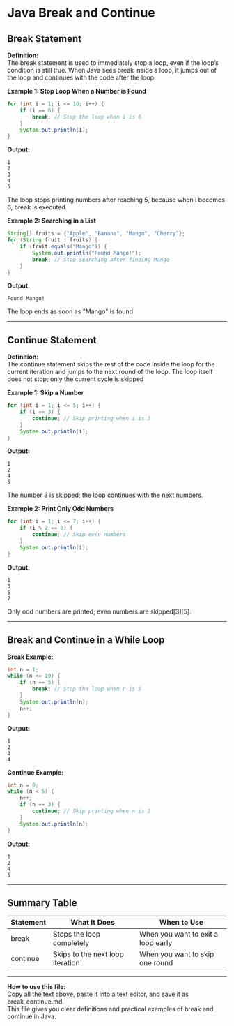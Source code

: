 

# Java Break and Continue

## Break Statement

**Definition:**  
The break statement is used to immediately stop a loop, even if the loop’s condition is still true. When Java sees break inside a loop, it jumps out of the loop and continues with the code after the loop

**Example 1: Stop Loop When a Number is Found**
```java
for (int i = 1; i <= 10; i++) {
    if (i == 6) {
        break; // Stop the loop when i is 6
    }
    System.out.println(i);
}
```
**Output:**
```
1
2
3
4
5
```
The loop stops printing numbers after reaching 5, because when i becomes 6, break is executed.

**Example 2: Searching in a List**
```java
String[] fruits = {"Apple", "Banana", "Mango", "Cherry"};
for (String fruit : fruits) {
    if (fruit.equals("Mango")) {
        System.out.println("Found Mango!");
        break; // Stop searching after finding Mango
    }
}
```
**Output:**
```
Found Mango!
```
The loop ends as soon as "Mango" is found

---

## Continue Statement

**Definition:**  
The continue statement skips the rest of the code inside the loop for the current iteration and jumps to the next round of the loop. The loop itself does not stop; only the current cycle is skipped

**Example 1: Skip a Number**
```java
for (int i = 1; i <= 5; i++) {
    if (i == 3) {
        continue; // Skip printing when i is 3
    }
    System.out.println(i);
}
```
**Output:**
```
1
2
4
5
```
The number 3 is skipped; the loop continues with the next numbers.

**Example 2: Print Only Odd Numbers**
```java
for (int i = 1; i <= 7; i++) {
    if (i % 2 == 0) {
        continue; // Skip even numbers
    }
    System.out.println(i);
}
```
**Output:**
```
1
3
5
7
```
Only odd numbers are printed; even numbers are skipped[3][5].

---

## Break and Continue in a While Loop

**Break Example:**
```java
int n = 1;
while (n <= 10) {
    if (n == 5) {
        break; // Stop the loop when n is 5
    }
    System.out.println(n);
    n++;
}
```
**Output:**
```
1
2
3
4
```

**Continue Example:**
```java
int n = 0;
while (n < 5) {
    n++;
    if (n == 3) {
        continue; // Skip printing when n is 3
    }
    System.out.println(n);
}
```
**Output:**
```
1
2
4
5
```

---

## Summary Table

| Statement | What It Does                                  | When to Use                        |
|-----------|-----------------------------------------------|------------------------------------|
| break     | Stops the loop completely                     | When you want to exit a loop early |
| continue  | Skips to the next loop iteration              | When you want to skip one round    |

---

**How to use this file:**  
Copy all the text above, paste it into a text editor, and save it as break_continue.md.  
This file gives you clear definitions and practical examples of break and continue in Java.

